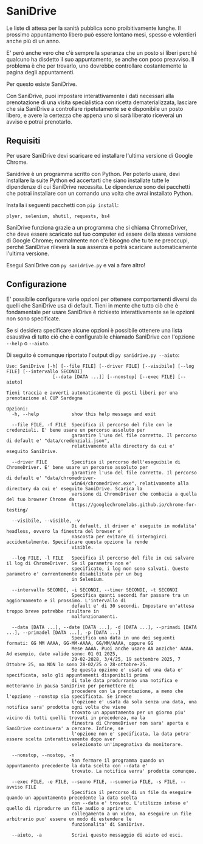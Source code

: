 # SaniDrive
Le liste di attesa per la sanità pubblica sono proibitivamente lunghe. Il prossimo appuntamento libero può essere lontano mesi, spesso e volentieri anche più di un anno.

E' però anche vero che c'è sempre la speranza che un posto si liberi perché qualcuno ha disdetto il suo appuntamento, se anche con poco preavviso. Il problema è che per trovarlo, uno dovrebbe controllare costantemente la pagina degli appuntamenti.

Per questo esiste SaniDrive.

Con SaniDrive, puoi impostare interattivamente i dati necessari alla prenotazione di una visita specialistica con ricetta dematerializzata, lasciare che sia SaniDrive a controllare ripetutamente se è disponibile un posto libero, e avere la certezza che appena uno si sarà liberato riceverai un avviso e potrai prenotarlo.

## Requisiti
Per usare SaniDrive devi scaricare ed installare l'ultima versione di Google Chrome.

Sanidrive è un programma scritto con Python. Per poterlo usare, devi installare la suite Python ed accertarti che siano installate tutte le dipendenze di cui SaniDrive necessita. Le dipendenze sono dei pacchetti che potrai installare con un comando una volta che avrai installato Python.

Installa i seguenti pacchetti con `pip install`:
```
plyer, selenium, shutil, requests, bs4
```

SaniDrive funziona grazie a un programma che si chiama ChromeDriver, che deve essere scaricato sul tuo computer ed essere della stessa versione di Google Chrome; normalmente non c'è bisogno che tu te ne preoccupi, perché SaniDrive rileverà la sua assenza e potrà scaricare automaticamente l'ultima versione.

Esegui SaniDrive con `py sanidrive.py` e vai a fare altro!

## Configurazione
E' possibile configurare varie opzioni per ottenere comportamenti diversi da quelli che SaniDrive usa di default. Tieni in mente che tutto ciò che è fondamentale per usare SaniDrive è richiesto interattivamente se le opzioni non sono specificate.

Se si desidera specificare alcune opzioni è possibile ottenere una lista esaustiva di tutto ciò che è configurabile chiamado SaniDrive con l'opzione `--help` o `--aiuto`.

Di seguito è comunque riportato l'output di `py sanidrive.py --aiuto`:
```
Uso: SaniDrive [-h] [--file FILE] [--driver FILE] [--visibile] [--log FILE] [--intervallo SECONDI]
                 [--data [DATA ...]] [--nonstop] [--exec FILE] [--aiuto]

Tieni traccia e avverti automaticamente di posti liberi per una prenotazione al CUP Sardegna

Opzioni:
  -h, --help            show this help message and exit

  --file FILE, -f FILE  Specifica il percorso del file con le credenziali. E' bene usare un percorso assoluto per
                        garantire l'uso del file corretto. Il percorso di default e' "data/credenziali.json",
                        relativamente alla directory da cui e' eseguito SaniDrive.

  --driver FILE         Specifica il percorso dell'eseguibile di ChromeDriver. E' bene usare un percorso assoluto per
                        garantire l'uso del file corretto. Il percorso di default e' "data/chromedriver-
                        win64/chromedriver.exe", relativamente alla directory da cui e' eseguito SaniDrive. Scarica la
                        versione di ChromeDriver che combacia a quella del tuo browser Chrome da
                        https://googlechromelabs.github.io/chrome-for-testing/

  --visibile, --visible, -v
                        Di default, il driver e' eseguito in modalita' headless, ovvero la finestra del browser e'
                        nascosta per evitare di interagirci accidentalmente. Specificare questa opzione la rende
                        visible.

  --log FILE, -l FILE   Specifica il percorso del file in cui salvare il log di ChromeDriver. Se il parametro non e'
                        specificato, i log non sono salvati. Questo parametro e' correntemente disabilitato per un bug
                        in Selenium.

  --intervallo SECONDI, -i SECONDI, --timer SECONDI, -t SECONDI
                        Specifica quanti secondi far passare tra un aggiornamento e il prossimo. L'intervallo di
                        default e' di 30 secondi. Impostare un'attesa troppo breve potrebbe risultare in
                        malfunzionamenti.

  --data [DATA ...], --date [DATA ...], -d [DATA ...], --primadi [DATA ...], --primadel [DATA ...], -p [DATA ...]
                        Specifica una data in uno dei seguenti formati: GG MM AAAA, GG-MM-AAAA, GG/MM/AAAA, oppure GG
                        Mese AAAA. Puoi anche usare AA anziche' AAAA. Ad esempio, date valide sono: 01 01 2025,
                        29-02-2028, 3/4/25, 19 settembre 2025, 7 Ottobre 25, ma NON lo sono 28-02/25 o 28-ottobre-25.
                        Se questa opzione e' usata ed una data e' specificata, solo gli appuntamenti disponibili prima
                        di tale data produrranno una notifica e metteranno in pausa SaniDrive per permettere di
                        procedere con la prenotazione, a meno che l'opzione --nonstop sia specificata. Se invece
                        l'opzione e' usata da sola senza una data, una notifica sara' prodotta ogni volta che viene
                        trovato un appuntamento per un giorno piu' vicino di tutti quelli trovati in precedenza, ma la
                        finestra di ChromeDriver non sara' aperta e SaniDrive continuera' a cercare. Infine, se
                        l'opzione non e' specificata, la data potra' essere scelta interattivamente dopo aver
                        selezionato un'impegnativa da monitorare.

  --nonstop, --nostop, -n
                        Non fermare il programma quando un appuntamento precedente la data scelta con --data e'
                        trovato. La notifica verra' prodotta comunque.

  --exec FILE, -e FILE, --suono FILE, --suoneria FILE, -s FILE, --avviso FILE
                        Specifica il percorso di un file da eseguire quando un appuntamento precedente la data scelta
                        con --data e' trovato. L'utilizzo inteso e' quello di riprodurre un file audio o aprire un
                        collegamento a un video, ma eseguire un file arbitrario puo' essere un modo di estendere le
                        funzionalita' di SaniDrive.

  --aiuto, -a           Scrivi questo messaggio di aiuto ed esci.
```
